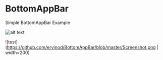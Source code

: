 # BottomAppBar
Simple BottomAppBar Example

![alt text](https://github.com/ervinod/BottomAppBar/blob/master/Screenshot.png)

![test](https://github.com/ervinod/BottomAppBar/blob/master/Screenshot.png | width=200)
